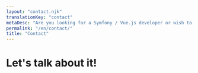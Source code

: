 ```yaml
---
layout: "contact.njk"
translationKey: "contact"
metaDesc: "Are you looking for a Symfony / Vue.js developer or wish to talk about your project? Feel free to contact me!"
permalink: "/en/contact/"
title: "Contact"
---
```

# Let's talk about it!
